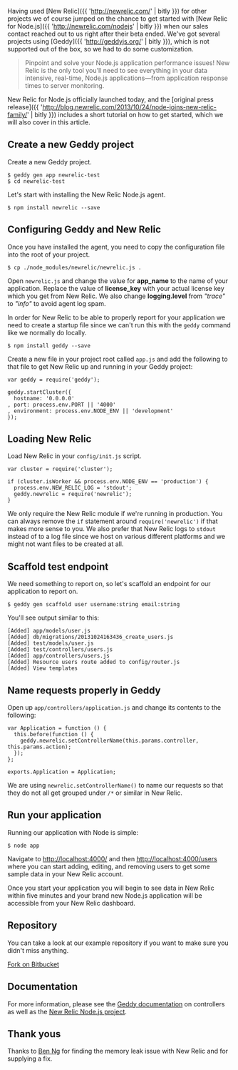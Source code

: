 Having used [New Relic]({{ 'http://newrelic.com/' | bitly }}) for other projects we of course jumped on the chance to get started with [New Relic for Node.js]({{ 'http://newrelic.com/nodejs' | bitly }}) when our sales contact reached out to us right after their beta ended. We've got several projects using [Geddy]({{ 'http://geddyjs.org/' | bitly }}), which is not supported out of the box, so we had to do some customization.

> Pinpoint and solve your Node.js application performance issues! New Relic is the only tool you'll need to see everything in your data intensive, real-time, Node.js applications—from application response times to server monitoring.

New Relic for Node.js officially launched today, and the [original press release]({{ 'http://blog.newrelic.com/2013/10/24/node-joins-new-relic-family/' | bitly }}) includes a short tutorial on how to get started, which we will also cover in this article.

## Create a new Geddy project

Create a new Geddy project.

    $ geddy gen app newrelic-test
    $ cd newrelic-test

Let's start with installing the New Relic Node.js agent.

    $ npm install newrelic --save

## Configuring Geddy and New Relic

Once you have installed the agent, you need to copy the configuration file into the root of your project.

    $ cp ./node_modules/newrelic/newrelic.js .

Open `newrelic.js` and change the value for **app_name** to the name of your application. Replace the value of **license_key** with your actual license key which you get from New Relic. We also change **logging.level** from _"trace"_ to _"info"_ to avoid agent log spam.

In order for New Relic to be able to properly report for your application we need to create a startup file since we can't run this with the `geddy` command like we normally do locally.

    $ npm install geddy --save

Create a new file in your project root called `app.js` and add the following to that file to get New Relic up and running in your Geddy project:

```
var geddy = require('geddy');

geddy.startCluster({
  hostname: '0.0.0.0'
, port: process.env.PORT || '4000'
, environment: process.env.NODE_ENV || 'development'
});
```

## Loading New Relic

Load New Relic in your `config/init.js` script.

```
var cluster = require('cluster');

if (cluster.isWorker && process.env.NODE_ENV == 'production') {
  process.env.NEW_RELIC_LOG = 'stdout';
  geddy.newrelic = require('newrelic');
}
```

We only require the New Relic module if we're running in production. You can always remove the `if` statement around `require('newrelic')` if that makes more sense to you. We also prefer that New Relic logs to `stdout` instead of to a log file since we host on various different platforms and we might not want files to be created at all.

## Scaffold test endpoint

We need something to report on, so let's scaffold an endpoint for our application to report on.

    $ geddy gen scaffold user username:string email:string

You'll see output similar to this:

```
[Added] app/models/user.js
[Added] db/migrations/20131024163436_create_users.js
[Added] test/models/user.js
[Added] test/controllers/users.js
[Added] app/controllers/users.js
[Added] Resource users route added to config/router.js
[Added] View templates
```

## Name requests properly in Geddy

Open up `app/controllers/application.js` and change its contents to the following:

```
var Application = function () {
  this.before(function () {
    geddy.newrelic.setControllerName(this.params.controller, this.params.action);
  });
};

exports.Application = Application;
```

We are using `newrelic.setControllerName()` to name our requests so that they do not all get grouped under `/*` or similar in New Relic.

## Run your application

Running our application with Node is simple:

    $ node app

Navigate to [http://localhost:4000/](http://localhost:4000/) and then [http://localhost:4000/users](http://localhost:4000/users) where you can start adding, editing, and removing users to get some sample data in your New Relic account.

Once you start your application you will begin to see data in New Relic within five minutes and your brand new Node.js application will be accessible from your New Relic dashboard.

## Repository

You can take a look at our example repository if you want to make sure you didn't miss anything.

<a href="{{ 'https://bitbucket.org/xorcode/geddy-newrelic-tutorial/' | bitly }}" class="btn btn-primary"><i class="fa fa-bitbucket"></i> Fork on Bitbucket</a>

## Documentation

For more information, please see the [Geddy documentation](http://geddyjs.org/reference#controllers.params) on controllers as well as the [New Relic Node.js project](https://github.com/newrelic/node-newrelic/#transactions-and-request-naming).

## Thank yous

Thanks to [Ben Ng](https://github.com/ben-ng) for finding the memory leak issue with New Relic and for supplying a fix.
